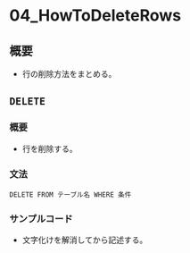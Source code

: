 04\_HowToDeleteRows
===

## 概要

- 行の削除方法をまとめる。

## `DELETE`

### 概要

- 行を削除する。

### 文法

`DELETE FROM テーブル名 WHERE 条件`

### サンプルコード

- 文字化けを解消してから記述する。
